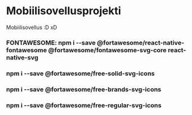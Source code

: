 # Mobiilisovellusprojekti
Mobiilisovellus
:D
xD

### FONTAWESOME: npm i --save @fortawesome/react-native-fontawesome @fortawesome/fontawesome-svg-core react-native-svg
### npm i --save @fortawesome/free-solid-svg-icons
### npm i --save @fortawesome/free-brands-svg-icons
### npm i --save @fortawesome/free-regular-svg-icons
